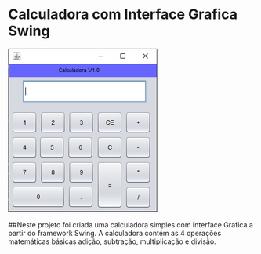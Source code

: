 # Calculadora com Interface Grafica Swing
![ImagemDaCalculadora](https://github.com/alysonfarias/Projects/blob/master/ProjetoCalcula/Calculadora%20Projeto.PNG)

##Neste projeto foi criada uma calculadora simples com Interface Grafica a partir do framework Swing.
A calculadora contém as 4 operações matemáticas básicas adição, subtração, multiplicação e divisão.
